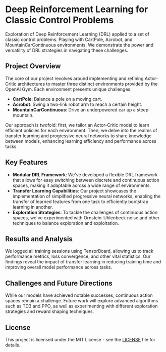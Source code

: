 # Deep Reinforcement Learning for Classic Control Problems

Exploration of Deep Reinforcement Learning (DRL) applied to a set of classic control problems. Playing with CartPole, Acrobot, and MountainCarContinuous environments, We demonstrate the power and versatility of DRL strategies in navigating these challenges.

## Project Overview

The core of our project revolves around implementing and refining Actor-Critic architectures to master three distinct environments provided by the OpenAI Gym. Each environment presents unique challenges:

- **CartPole**: Balance a pole on a moving cart.
- **Acrobot**: Swing a two-link robot arm to reach a certain height.
- **MountainCarContinuous**: Drive an underpowered car up a steep mountain.

Our approach is twofold: first, we tailor an Actor-Critic model to learn efficient policies for each environment. Then, we delve into the realms of transfer learning and progressive neural networks to share knowledge between models, enhancing learning efficiency and performance across tasks.

## Key Features

- **Modular DRL Framework**: We've developed a flexible DRL framework that allows for easy switching between discrete and continuous action spaces, making it adaptable across a wide range of environments.
- **Transfer Learning Capabilities**: Our project showcases the implementation of simplified progressive neural networks, enabling the transfer of learned features from one task to efficiently bootstrap learning in another.
- **Exploration Strategies**: To tackle the challenges of continuous action spaces, we've experimented with Ornstein-Uhlenbeck noise and other techniques to balance exploration and exploitation.

## Results and Analysis

We logged all training sessions using TensorBoard, allowing us to track performance metrics, loss convergence, and other vital statistics. Our findings reveal the impact of transfer learning in reducing training time and improving overall model performance across tasks.

## Challenges and Future Directions

While our models have achieved notable successes, continuous action spaces remain a challenge. Future work will explore advanced algorithms such as TD3 and PPO, as well as experimenting with different exploration strategies and reward shaping techniques.

## License

This project is licensed under the MIT License - see the [LICENSE](LICENSE) file for details.
